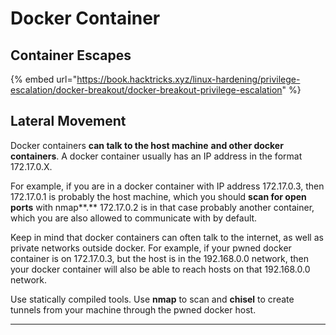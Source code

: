 # Docker Container

## Container Escapes

{% embed url="https://book.hacktricks.xyz/linux-hardening/privilege-escalation/docker-breakout/docker-breakout-privilege-escalation" %}

## Lateral Movement

Docker containers **can talk to the host machine** **and other docker containers**. A docker container usually has an IP address in the format 172.17.0.X.&#x20;

For example, if you are in a docker container with IP address 172.17.0.3, then 172.17.0.1 is probably the host machine, which you should **scan for open ports** with nmap**.** 172.17.0.2 is in that case probably another container, which you are also allowed to communicate with by default.

Keep in mind that docker containers can often talk to the internet, as well as private networks outside docker. For example, if your pwned docker container is on 172.17.0.3, but the host is in the 192.168.0.0 network, then your docker container will also be able to reach hosts on that 192.168.0.0 network.

Use statically compiled tools. Use **nmap** to scan and **chisel** to create tunnels from your machine through the pwned docker host.

****
